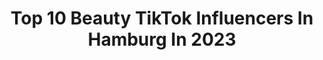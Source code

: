 ---
title: Top 10 Beauty TikTok Influencers In Hamburg In 2023
description: >-
  Find top beauty TikTok influencers in Hamburg in 2023. Most popular hashtags: #foryou #viral #beauty #fyp.
platform: TikTok
hits: 8
text_top: Discover the top-rated TikTok accounts on inBeat.
text_bottom: Our platform has 8 TikTok influencers like this in Hamburg, Germany for you to collaborate.
profiles:
  - username: "aynaa.ad"
    fullname: >-
      🦋Ayna🦋
    bio: >-
      ADDET auf SNAPCHAT👇🏻 BEAUTY, DUPES, FASHION Hamburg,⚓️🦋 new in da housee
    location: "Germany"
    followers: 4321
    engagement: 916
    commentsToLikes: 0.023617
    id: ckdbnlkgwapf00j234ncy2dhz
    verified: false
    hashtags: "#beauty, #schminke, #hair, #skincare"
  - username: "ellielli1106"
    fullname: >-
      Ellielli1106
    bio: >-
      📍Germany Trucker Mommy Blue Lion
    location: "Germany"
    followers: 13200
    engagement: 1124
    commentsToLikes: 0.031202
    id: ckbr3u53xk5860j23apib9c3a
    verified: false
    hashtags: "#duett, #funofa1, #unleashthebeast, #sternheimcrew"
  - username: "bella_ys.xw"
    fullname: >-
      Ines Bella 🦩
    bio: >-
      📍HAMBURG 🇮🇹 Italien/ 🇵🇱 Polen ➡️IG:@bella_ys.xw ❤️
    location: "Germany"
    followers: 247600
    engagement: 1975
    commentsToLikes: 0.010105
    id: ckbl26dw8z4sm0j23nxmaaddn
    verified: false
    hashtags: "#couplegoals, #wig, #fyp, #acting"
  - username: "shabnam_and_mortesa"
    fullname: >-
      Mortesa and Shabnam Ghahreman
    bio: >-
      
    location: "Germany"
    followers: 56100
    engagement: 239
    commentsToLikes: 0.029069
    id: cka0yggfaba9x0i78xfkepho5
    verified: false
    hashtags: "#goals, #married, #coupleschallenge, #marriedlife"
  - username: "mad_man_hh"
    fullname: >-
      M.A.D
    bio: >-
      Welcome to MAD 👑 Togehter 📈
    location: "Germany"
    followers: 25900
    engagement: 494
    commentsToLikes: 0.022242
    id: cka0odf0138k10i78lnhqhgdg
    verified: false
    hashtags: "#car, #winter, #melt, #candy"
  - username: "spatzemitsoos"
    fullname: >-
      Spatzemitsoos
    bio: >-
      Schwäbische Comedy Für Kooperation : spatzemitsoos@mail.de
    location: "Germany"
    followers: 121600
    engagement: 947
    commentsToLikes: 0.030347
    id: ckbqhu5ly33lq0j23zlztuxpd
    verified: false
    hashtags: "#lernenmittiktok, #fyfyfyfyfyfy, #dialekt, #schw"
  - username: "annvivien.blog"
    fullname: >-
      Ann-Vivien
    bio: >-
      I‘m too old for this 👵🏻
    location: "Germany"
    followers: 6819
    engagement: 773
    commentsToLikes: 0.019412
    id: ck81s9k4yr1da0j78hwh9v4l8
    verified: false
    hashtags: "#foryou, #fy, #magic, #trend"
  - username: "sophialuisa20"
    fullname: >-
      Sophia Luisa
    bio: >-
      Sophia 🌞 22 🌞 Munich, Germany Instagram: sophia_luisa
    location: "Germany"
    followers: 22700
    engagement: 391
    commentsToLikes: 0.018168
    id: ckb99syycud6e0j23pkorctst
    verified: false
    hashtags: "#fyp, #whatiwearfor, #coronavirus, #howtodress"
  - username: "gamanderlopez"
    fullname: >-
      Gamander López
    bio: >-
      Follow my Insta 👆 🦊 Capturing the beauty of nature ⬇️ My Website
    location: "Germany"
    followers: 1500000
    engagement: 1744
    commentsToLikes: 0.014954
    id: ck9go7xfkzyyh0j78m4rnd4sa
    verified: false
    hashtags: "#photographer, #wildanimals, #birds, #bird"
  - username: "x_tekkgesteuert_x"
    fullname: >-
      Corinna_lgbt 🏳️‍🌈
    bio: >-
      23-(L)GBT 17.08.2020!❤️ -S #The👑Psychos #TheDementedCrew #BeautysAndBeast
    location: "Germany"
    followers: 26200
    engagement: 1327
    commentsToLikes: 0.079815
    id: ck9du58xuf1em0j78an48xzv7
    verified: false
    hashtags: "#psychohouse, #duett, #beautysandbeasts, #foryou"
---